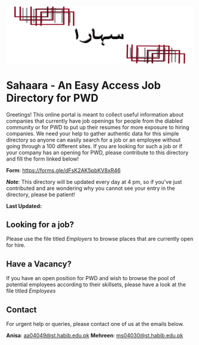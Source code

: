 
![sahaara-header](sahaara-header.png)

Sahaara - An Easy Access Job Directory for PWD
=====================================================

Greetings! This online portal is meant to collect useful information about companies that currently have job openings for people from the diabled community or for PWD to put up their resumes for more exposure to hiring companies. We need your help to gather authentic data for this simple directory so anyone can easily search for a job or an employee without going through a 100 different sites. If you are looking for such a job or if your company has an opening for PWD, please contribute to this directory and fill the form linked below!

**Form**: https://forms.gle/dFsK2AK5pbKV8xR46

**_Note_**: This directory will be updated every day at 4 pm, so if you've just contributed and are wondering why you cannot see your entry in the directory, please be patient!

**Last Updated:**

## Looking for a job?

Please use the file titled _Employers_ to browse places that are currently open for hire.

## Have a Vacancy?

If you have an open position for PWD and wish to browse the pool of potential employees according to their skillsets, please have a look at the file titled _Employees_

## Contact

For urgent help or queries, please contact one of us at the emails below.

**Anisa**:  aa04049@st.habib.edu.pk
**Mehreen**: ms04030@st.habib.edu.pk






